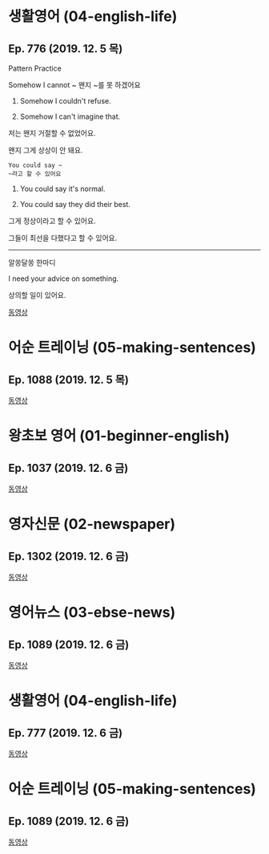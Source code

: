 # 생활영어 (04-english-life)
## Ep. 776 (2019. 12. 5 목)

Pattern Practice 

Somehow I cannot ~
왠지 ~를 못 하겠어요

1. Somehow I couldn't refuse.

2. Somehow I can't imagine that.

저는 왠지 거절할 수 없었어요. 

왠지 그게 상상이 안 돼요. 

    You could say ~
    ~라고 할 수 있어요 

1. You could say it's normal.

2. You could say they did their best.

그게 정상이라고 할 수 있어요.

그들이 최선을 다했다고 할 수 있어요. 

---
알쏭달쏭 한마디 

I need your advice on something. 

상의할 일이 있어요.

[동영상](http://home.ebse.co.kr/englishlife/replay/3/list?courseId=ER2017H0ENG01ZZ&stepId=ET2017H0ENG0101)

# 어순 트레이닝 (05-making-sentences)
## Ep. 1088 (2019. 12. 5 목)
[동영상](http://home.ebse.co.kr/10mins_mason/replay/3/list?courseId=ER2015G0MAY01ZZ&stepId=ET2015G0MAY0101)


# 왕초보 영어 (01-beginner-english)
## Ep. 1037 (2019. 12. 6 금)
[동영상](http://home.ebse.co.kr/beginnerenglish/replay/3/list?courseId=ER2016G0BEG01ZZ&stepId=ET2016G0BEG0101)

# 영자신문 (02-newspaper)
## Ep. 1302 (2019. 12. 6 금)
[동영상](http://home.ebse.co.kr/engnewspaper/replay/3/list?courseId=ER2012M0ENR01ZZ&stepId=ET2012M0ENR0101)

# 영어뉴스 (03-ebse-news)
## Ep. 1089 (2019. 12. 6 금)
[동영상](http://home.ebse.co.kr/ebsenews/replay/3/list?courseId=ER2016G0NEW01ZZ&stepId=ET2016G0NEW0101)

# 생활영어 (04-english-life)
## Ep. 777 (2019. 12. 6 금)
[동영상](http://home.ebse.co.kr/englishlife/replay/3/list?courseId=ER2017H0ENG01ZZ&stepId=ET2017H0ENG0101)

# 어순 트레이닝 (05-making-sentences)
## Ep. 1089 (2019. 12. 6 금)
[동영상](http://home.ebse.co.kr/10mins_mason/replay/3/list?courseId=ER2015G0MAY01ZZ&stepId=ET2015G0MAY0101)
